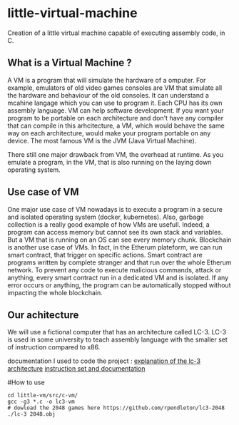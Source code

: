 # little-virtual-machine
Creation of a little virtual machine capable of executing assembly code, in C.

## What is a Virtual Machine ?
A VM is a program that will simulate the hardware of a omputer.
For example, emulators of old video games consoles are VM that simulate all the hardware and behaviour of the old consoles.
It can understand a mcahine langage which you can use to program it.
Each CPU has its own assembly language. VM can help software development. If you want your program to be portable on each architecture and don't have any compiler that can compile in this arhcitecture, a VM, which would behave the same way on each architecture, would make your program portable on any device.
The most famous VM is the JVM (Java Virtual Machine).

There still one major drawback from VM, the overhead at runtime. As you emulate a program, in the VM, that is also running on the laying down operating system.

## Use case of VM
One major use case of VM nowadays is to execute a program in a secure and isolated operating system (docker, kubernetes).
Also, garbage collection is a really good example of how VMs are usefull. Indeed, a program can access memory but cannot see its own stack and variables. But a VM that is running on an OS can see every memory chunk.
 Blockchain is another use case of VMs. In fact, in the Etherum plateform, we can run smart contract, that trigger on specific actions. Smart contract are programs written by complete stranger and that run over the whole Etherum network. To prevent any code to execute malicious commands, attack or anything, every smart contract run in a dedicated VM and is isolated. If any error occurs or anything, the program can be automatically stopped without impacting the whole blockchain.
 
 ## Our achitecture
 We will use a fictional computer that has an architecture called LC-3. LC-3 is used in some university to teach assembly language with the smaller set of instruction compared to x86.
 
documentation I used to code the project :
[explanation of the lc-3 architecture](http://www.cs.binghamton.edu/~tbarten1/CS120_Summer_2015/ClassNotes/L10-LC3_Intro.pdf)
[instruction set and documentation](https://www.jmeiners.com/lc3-vm/supplies/lc3-isa.pdf)

#How to use

```shell=
cd little-vm/src/c-vm/
gcc -g3 *.c -o lc3-vm
# dowload the 2048 games here https://github.com/rpendleton/lc3-2048
./lc-3 2048.obj
```
